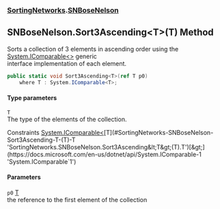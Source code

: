 ### [SortingNetworks](./SortingNetworks.md 'SortingNetworks').[SNBoseNelson](./SortingNetworks-SNBoseNelson.md 'SortingNetworks.SNBoseNelson')
## SNBoseNelson.Sort3Ascending&lt;T&gt;(T) Method
Sorts a collection of 3 elements in ascending order using the [System.IComparable&lt;&gt;](https://docs.microsoft.com/en-us/dotnet/api/System.IComparable-1 'System.IComparable`1') generic  
interface implementation of each element.  
```csharp
public static void Sort3Ascending<T>(ref T p0)
    where T : System.IComparable<T>;
```
#### Type parameters
<a name='SortingNetworks-SNBoseNelson-Sort3Ascending-T-(T)-T'></a>
`T`  
The type of the elements of the collection.  

Constraints [System.IComparable&lt;](https://docs.microsoft.com/en-us/dotnet/api/System.IComparable-1 'System.IComparable`1')[T](#SortingNetworks-SNBoseNelson-Sort3Ascending-T-(T)-T 'SortingNetworks.SNBoseNelson.Sort3Ascending&lt;T&gt;(T).T')[&gt;](https://docs.microsoft.com/en-us/dotnet/api/System.IComparable-1 'System.IComparable`1')  
  
#### Parameters
<a name='SortingNetworks-SNBoseNelson-Sort3Ascending-T-(T)-p0'></a>
`p0` [T](#SortingNetworks-SNBoseNelson-Sort3Ascending-T-(T)-T 'SortingNetworks.SNBoseNelson.Sort3Ascending&lt;T&gt;(T).T')  
the reference to the first element of the collection  
  
